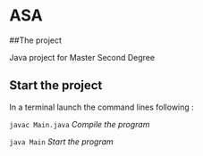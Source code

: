 # ASA
##The project

Java project for Master Second Degree


## Start the project
In a terminal launch the command lines following : 

`javac Main.java` *Compile the program*

`java Main` *Start the program*
